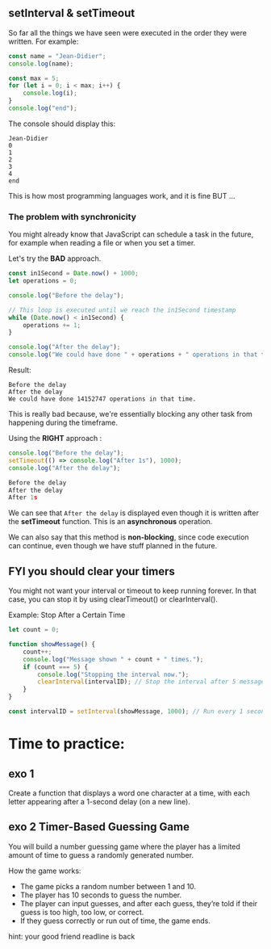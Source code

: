## setInterval & setTimeout

So far all the things we have seen were executed in the order they were written. For example:

```javascript
const name = "Jean-Didier";
console.log(name);

const max = 5;
for (let i = 0; i < max; i++) {
	console.log(i);
}
console.log("end");
```

The console should display this:

```
Jean-Didier
0
1
2
3
4
end
```

This is how most programming languages work, and it is fine BUT ...

### The problem with synchronicity

You might already know that JavaScript can schedule a task in the future, for example when reading a file or when you set a timer.

Let's try the **BAD** approach.

```javascript
const in1Second = Date.now() + 1000;
let operations = 0;

console.log("Before the delay");

// This loop is executed until we reach the in1Second timestamp
while (Date.now() < in1Second) {
	operations += 1;
}

console.log("After the delay");
console.log("We could have done " + operations + " operations in that time.");
```

Result:

```
Before the delay
After the delay
We could have done 14152747 operations in that time.
```

This is really bad because, we're essentially blocking any other task from happening during the timeframe.

Using the **RIGHT** approach :

```javascript
console.log("Before the delay");
setTimeout(() => console.log("After 1s"), 1000);
console.log("After the delay");
```

```javascript
Before the delay
After the delay
After 1s
```

We can see that `After the delay` is displayed even though it is written after the **setTimeout** function. This is an **asynchronous** operation.

We can also say that this method is **non-blocking**, since code execution can continue, even though we have stuff planned in the future.

## FYI you should clear your timers

You might not want your interval or timeout to keep running forever. In that case, you can stop it by using clearTimeout() or clearInterval().

Example: Stop After a Certain Time

```javascript
let count = 0;

function showMessage() {
	count++;
	console.log("Message shown " + count + " times.");
	if (count === 5) {
		console.log("Stopping the interval now.");
		clearInterval(intervalID); // Stop the interval after 5 messages
	}
}

const intervalID = setInterval(showMessage, 1000); // Run every 1 second
```

# Time to practice:

## exo 1

Create a function that displays a word one character at a time, with each letter appearing after a 1-second delay (on a new line).

## exo 2 Timer-Based Guessing Game

You will build a number guessing game where the player has a limited amount of time to guess a randomly generated number.

How the game works:

-   The game picks a random number between 1 and 10.
-   The player has 10 seconds to guess the number.
-   The player can input guesses, and after each guess, they’re told if their guess is too high, too low, or correct.
-   If they guess correctly or run out of time, the game ends.

hint: your good friend readline is back
